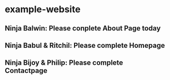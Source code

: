 # example-website

## Ninja Balwin: Please conplete About Page today
## Ninja Babul & Ritchil: Please complete Homepage
## Ninja Bijoy & Philip: Please complete Contactpage
